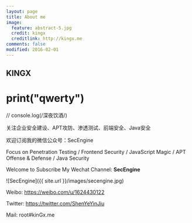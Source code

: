 ```yaml
---
layout: page
title: About me
image:
  feature: abstract-5.jpg
  credit: kingx
  creditlink: http://kingx.me
comments: false
modified: 2016-02-01
---
```



KINGX
---
 # print("qwerty")
 
 // console.log(/深夜饮酒/)

关注企业安全建设、APT攻防、渗透测试、前端安全、Java安全

欢迎订阅我的微信公众号：SecEngine




Focus on Penetration Testing / Frontend Security / JavaScript Magic / APT Offense & Defense / Java Security

Welcome to Subscribe My Wechat Channel: **SecEngine**

![SecEngine]({{ site.url }}/images/secengine.jpg)

Weibo: <https://weibo.com/u/1624430122>

Twitter: <https://twitter.com/ShenYeYinJiu>

Mail: root#kinGx.me